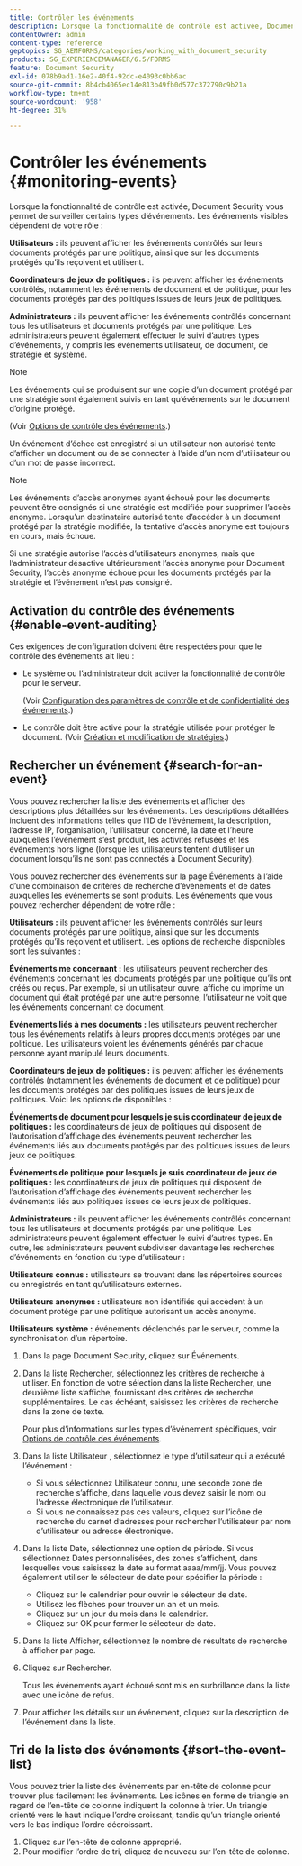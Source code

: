 ```yaml
---
title: Contrôler les événements
description: Lorsque la fonctionnalité de contrôle est activée, Document Security vous permet de surveiller certains types d’événements. Vous pouvez facilement rechercher et trier la liste des événements à l’aide de Document Security.
contentOwner: admin
content-type: reference
geptopics: SG_AEMFORMS/categories/working_with_document_security
products: SG_EXPERIENCEMANAGER/6.5/FORMS
feature: Document Security
exl-id: 078b9ad1-16e2-40f4-92dc-e4093c0bb6ac
source-git-commit: 8b4cb4065ec14e813b49fb0d577c372790c9b21a
workflow-type: tm+mt
source-wordcount: '958'
ht-degree: 31%

---
```


# Contrôler les événements {#monitoring-events}

Lorsque la fonctionnalité de contrôle est activée, Document Security vous permet de surveiller certains types d’événements. Les événements visibles dépendent de votre rôle :

**Utilisateurs :** ils peuvent afficher les événements contrôlés sur leurs documents protégés par une politique, ainsi que sur les documents protégés qu’ils reçoivent et utilisent.

**Coordinateurs de jeux de politiques :** ils peuvent afficher les événements contrôlés, notamment les événements de document et de politique, pour les documents protégés par des politiques issues de leurs jeux de politiques.

**Administrateurs :** ils peuvent afficher les événements contrôlés concernant tous les utilisateurs et documents protégés par une politique. Les administrateurs peuvent également effectuer le suivi d’autres types d’événements, y compris les événements utilisateur, de document, de stratégie et système.

>[!NOTE]
>
>Les événements qui se produisent sur une copie d’un document protégé par une stratégie sont également suivis en tant qu’événements sur le document d’origine protégé.

(Voir [Options de contrôle des événements](/help/forms/using/admin-help/configuring-client-server-options.md#event-auditing-options).)

Un événement d’échec est enregistré si un utilisateur non autorisé tente d’afficher un document ou de se connecter à l’aide d’un nom d’utilisateur ou d’un mot de passe incorrect.

>[!NOTE]
>
>Les événements d’accès anonymes ayant échoué pour les documents peuvent être consignés si une stratégie est modifiée pour supprimer l’accès anonyme. Lorsqu’un destinataire autorisé tente d’accéder à un document protégé par la stratégie modifiée, la tentative d’accès anonyme est toujours en cours, mais échoue.

Si une stratégie autorise l’accès d’utilisateurs anonymes, mais que l’administrateur désactive ultérieurement l’accès anonyme pour Document Security, l’accès anonyme échoue pour les documents protégés par la stratégie et l’événement n’est pas consigné.

## Activation du contrôle des événements {#enable-event-auditing}

Ces exigences de configuration doivent être respectées pour que le contrôle des événements ait lieu :

* Le système ou l’administrateur doit activer la fonctionnalité de contrôle pour le serveur.

  (Voir [Configuration des paramètres de contrôle et de confidentialité des événements](/help/forms/using/admin-help/configuring-client-server-options.md#configuring-event-auditing-and-privacy-settings).)

* Le contrôle doit être activé pour la stratégie utilisée pour protéger le document. (Voir [Création et modification de stratégies](/help/forms/using/admin-help/creating-policies.md#creating-and-editing-policies).)

## Rechercher un événement {#search-for-an-event}

Vous pouvez rechercher la liste des événements et afficher des descriptions plus détaillées sur les événements. Les descriptions détaillées incluent des informations telles que l’ID de l’événement, la description, l’adresse IP, l’organisation, l’utilisateur concerné, la date et l’heure auxquelles l’événement s’est produit, les activités refusées et les événements hors ligne (lorsque les utilisateurs tentent d’utiliser un document lorsqu’ils ne sont pas connectés à Document Security).

Vous pouvez rechercher des événements sur la page Événements à l’aide d’une combinaison de critères de recherche d’événements et de dates auxquelles les événements se sont produits. Les événements que vous pouvez rechercher dépendent de votre rôle :

**Utilisateurs :** ils peuvent afficher les événements contrôlés sur leurs documents protégés par une politique, ainsi que sur les documents protégés qu’ils reçoivent et utilisent. Les options de recherche disponibles sont les suivantes :

**Événements me
concernant :** les utilisateurs peuvent rechercher des événements concernant les documents protégés par une politique qu’ils ont créés ou reçus. Par exemple, si un utilisateur ouvre, affiche ou imprime un document qui était protégé par une autre personne, l’utilisateur ne voit que les événements concernant ce document.

**Événements liés à mes documents :** les utilisateurs peuvent rechercher tous les événements relatifs à leurs propres documents protégés par une politique. Les utilisateurs voient les événements générés par chaque personne ayant manipulé leurs documents.

**Coordinateurs de jeux de politiques :** ils peuvent afficher les événements contrôlés (notamment les événements de document et de politique) pour les documents protégés par des politiques issues de leurs jeux de politiques. Voici les options de disponibles :

**Événements de document pour lesquels
je suis coordinateur de jeux de politiques :** les coordinateurs de jeux de politiques qui disposent de l’autorisation d’affichage des événements peuvent rechercher les événements liés aux documents protégés par des politiques issues de leurs jeux de politiques.

**Événements de politique pour lesquels je suis coordinateur de jeux de politiques :** les coordinateurs de jeux de politiques qui disposent de l’autorisation d’affichage des événements peuvent rechercher les événements liés aux politiques issues de leurs jeux de politiques.

**Administrateurs :** ils peuvent afficher les événements contrôlés concernant tous les utilisateurs et documents protégés par une politique. Les administrateurs peuvent également effectuer le suivi d’autres types. En outre, les administrateurs peuvent subdiviser davantage les recherches d’événements en fonction du type d’utilisateur :

**Utilisateurs connus :** utilisateurs se trouvant dans les répertoires sources ou enregistrés en tant qu’utilisateurs externes.

**Utilisateurs anonymes :** utilisateurs non identifiés qui accèdent à un document protégé par une politique autorisant un accès anonyme.

**Utilisateurs système :** événements déclenchés par le serveur, comme la synchronisation d’un répertoire.

1. Dans la page Document Security, cliquez sur Événements.
1. Dans la liste Rechercher, sélectionnez les critères de recherche à utiliser. En fonction de votre sélection dans la liste Rechercher, une deuxième liste s’affiche, fournissant des critères de recherche supplémentaires. Le cas échéant, saisissez les critères de recherche dans la zone de texte.

   Pour plus d’informations sur les types d’événement spécifiques, voir [Options de contrôle des événements](/help/forms/using/admin-help/configuring-client-server-options.md#event-auditing-options).

1. Dans la liste Utilisateur , sélectionnez le type d’utilisateur qui a exécuté l’événement :

   * Si vous sélectionnez Utilisateur connu, une seconde zone de recherche s’affiche, dans laquelle vous devez saisir le nom ou l’adresse électronique de l’utilisateur.
   * Si vous ne connaissez pas ces valeurs, cliquez sur l’icône de recherche du carnet d’adresses pour rechercher l’utilisateur par nom d’utilisateur ou adresse électronique.

1. Dans la liste Date, sélectionnez une option de période. Si vous sélectionnez Dates personnalisées, des zones s’affichent, dans lesquelles vous saisissez la date au format aaaa/mm/jj. Vous pouvez également utiliser le sélecteur de date pour spécifier la période :

   * Cliquez sur le calendrier pour ouvrir le sélecteur de date.
   * Utilisez les flèches pour trouver un an et un mois.
   * Cliquez sur un jour du mois dans le calendrier.
   * Cliquez sur OK pour fermer le sélecteur de date.

1. Dans la liste Afficher, sélectionnez le nombre de résultats de recherche à afficher par page.
1. Cliquez sur Rechercher.

   Tous les événements ayant échoué sont mis en surbrillance dans la liste avec une icône de refus.

1. Pour afficher les détails sur un événement, cliquez sur la description de l’événement dans la liste.

## Tri de la liste des événements {#sort-the-event-list}

Vous pouvez trier la liste des événements par en-tête de colonne pour trouver plus facilement les événements. Les icônes en forme de triangle en regard de l’en-tête de colonne indiquent la colonne à trier. Un triangle orienté vers le haut indique l’ordre croissant, tandis qu’un triangle orienté vers le bas indique l’ordre décroissant.

1. Cliquez sur l’en-tête de colonne approprié.
1. Pour modifier l’ordre de tri, cliquez de nouveau sur l’en-tête de colonne.

